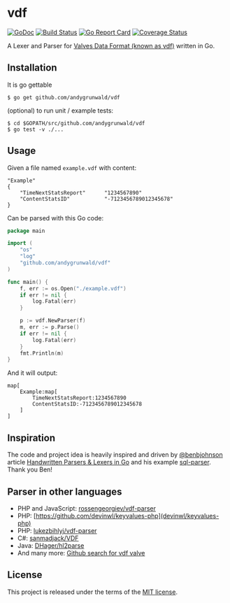 # vdf

[![GoDoc](https://godoc.org/github.com/andygrunwald/vdf?status.svg)](https://godoc.org/github.com/andygrunwald/vdf)
[![Build Status](https://travis-ci.org/andygrunwald/vdf.svg?branch=master)](https://travis-ci.org/andygrunwald/vdf)
[![Go Report Card](https://goreportcard.com/badge/github.com/andygrunwald/vdf)](https://goreportcard.com/report/github.com/andygrunwald/vdf)
[![Coverage Status](https://coveralls.io/repos/github/andygrunwald/vdf/badge.svg?branch=master)](https://coveralls.io/github/andygrunwald/vdf?branch=master)

A Lexer and Parser for [Valves Data Format (known as vdf)](https://developer.valvesoftware.com/wiki/KeyValues) written in Go.

## Installation

It is go gettable

```
$ go get github.com/andygrunwald/vdf
```
    
(optional) to run unit / example tests:

```
$ cd $GOPATH/src/github.com/andygrunwald/vdf
$ go test -v ./...
```

## Usage

Given a file named `example.vdf` with content:

```
"Example"
{
	"TimeNextStatsReport"      "1234567890"
	"ContentStatsID"           "-7123456789012345678"
}
```

Can be parsed with this Go code:

```go
package main

import (
	"os"
	"log"
	"github.com/andygrunwald/vdf"
)

func main() {
	f, err := os.Open("./example.vdf")
	if err != nil {
		log.Fatal(err)
	}

	p := vdf.NewParser(f)
	m, err := p.Parse()
	if err != nil {
		log.Fatal(err)
	}
	fmt.Println(m)
}
```

And it will output:

```
map[
	Example:map[
		TimeNextStatsReport:1234567890
		ContentStatsID:-7123456789012345678
	]
]
```
## Inspiration

The code and project idea is heavily inspired and driven by [@benbjohnson](https://github.com/benbjohnson) article [Handwritten Parsers & Lexers in Go](https://blog.gopheracademy.com/advent-2014/parsers-lexers/) and his example [sql-parser](https://github.com/benbjohnson/sql-parser). Thank you Ben!

## Parser in other languages

* PHP and JavaScript: [rossengeorgiev/vdf-parser](https://github.com/rossengeorgiev/vdf-parser)
* PHP: [https://github.com/devinwl/keyvalues-php](devinwl/keyvalues-php)
* PHP: [lukezbihlyj/vdf-parser](https://github.com/lukezbihlyj/vdf-parser)
* C#: [sanmadjack/VDF](https://github.com/sanmadjack/VDF)
* Java: [DHager/hl2parse](https://github.com/DHager/hl2parse)
* And many more: [Github search for vdf valve](https://github.com/search?p=1&q=vdf+valve&ref=searchresults&type=Repositories&utf8=%E2%9C%93)
		
## License

This project is released under the terms of the [MIT license](http://en.wikipedia.org/wiki/MIT_License).
